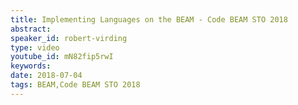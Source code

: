 ```yaml
---
title: Implementing Languages on the BEAM - Code BEAM STO 2018
abstract: 
speaker_id: robert-virding
type: video
youtube_id: mN82fip5rwI
keywords: 
date: 2018-07-04
tags: BEAM,Code BEAM STO 2018
---
```


